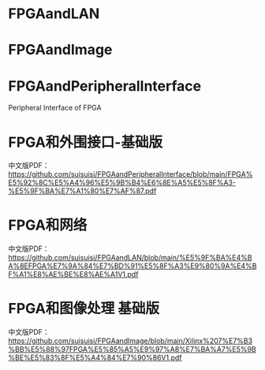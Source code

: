 # FPGAandLAN
# FPGAandImage

# FPGAandPeripheralInterface
  Peripheral Interface of FPGA
  
# FPGA和外围接口-基础版
  中文版PDF：https://github.com/suisuisi/FPGAandPeripheralInterface/blob/main/FPGA%E5%92%8C%E5%A4%96%E5%9B%B4%E6%8E%A5%E5%8F%A3-%E5%9F%BA%E7%A1%80%E7%AF%87.pdf
  
# FPGA和网络
  中文版PDF：https://github.com/suisuisi/FPGAandLAN/blob/main/%E5%9F%BA%E4%BA%8EFPGA%E7%9A%84%E7%BD%91%E5%8F%A3%E9%80%9A%E4%BF%A1%E8%AE%BE%E8%AE%A1V1.pdf
 
# FPGA和图像处理 基础版
  中文版PDF：https://github.com/suisuisi/FPGAandImage/blob/main/Xilinx%207%E7%B3%BB%E5%88%97FPGA%E5%85%A5%E9%97%A8%E7%BA%A7%E5%9B%BE%E5%83%8F%E5%A4%84%E7%90%86V1.pdf
